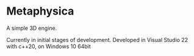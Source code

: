 # Metaphysica
A simple 3D engine.

Currently in initial stages of development.
Developed in Visual Studio 22 with c++20, on Windows 10 64bit
